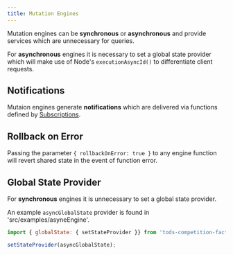 ```yaml
---
title: Mutation Engines
---
```


Mutation engines can be **synchronous** or **asynchronous** and provide services which are unnecessary for queries.

For **asynchronous** engines it is necessary to set a global state provider which will make use of Node's `executionAsyncId()` to differentiate client requests.

## Notifications

Mutaion engines generate **notifications** which are delivered via functions defined by [Subscriptions](/docs/engines/subscriptions).

## Rollback on Error

Passing the parameter `{ rollbackOnError: true }` to any engine function will revert shared state in the event of function error.

## Global State Provider

For **synchronous** engines it is unnecessary to set a global state provider.

An example `asyncGlobalState` provider is found in 'src/examples/asyneEngine'.

```js
import { globalState: { setStateProvider }} from 'tods-competition-factory';

setStateProvider(asyncGlobalState);
```
